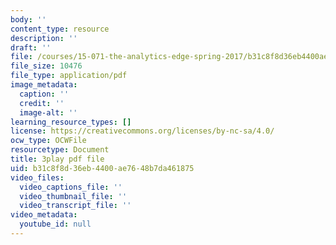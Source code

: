 ```yaml
---
body: ''
content_type: resource
description: ''
draft: ''
file: /courses/15-071-the-analytics-edge-spring-2017/b31c8f8d36eb4400ae7648b7da461875_Sn-5Dwt_1qw.pdf
file_size: 10476
file_type: application/pdf
image_metadata:
  caption: ''
  credit: ''
  image-alt: ''
learning_resource_types: []
license: https://creativecommons.org/licenses/by-nc-sa/4.0/
ocw_type: OCWFile
resourcetype: Document
title: 3play pdf file
uid: b31c8f8d-36eb-4400-ae76-48b7da461875
video_files:
  video_captions_file: ''
  video_thumbnail_file: ''
  video_transcript_file: ''
video_metadata:
  youtube_id: null
---
```

